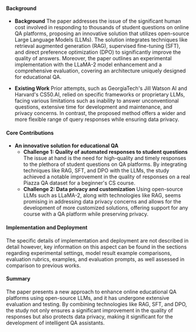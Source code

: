 #### Background
- **Background**
The paper addresses the issue of the significant human cost involved in responding to thousands of student questions on online QA platforms, proposing an innovative solution that utilizes open-source Large Language Models (LLMs). The solution integrates techniques like retrieval augmented generation (RAG), supervised fine-tuning (SFT), and direct preference optimization (DPO) to significantly improve the quality of answers. Moreover, the paper outlines an experimental implementation with the LLaMA-2 model enhancement and a comprehensive evaluation, covering an architecture uniquely designed for educational QA.

- **Existing Work**
Prior attempts, such as GeorgiaTech's Jill Watson AI and Harvard's CS50.AI, relied on specific frameworks or proprietary LLMs, facing various limitations such as inability to answer unconventional questions, extensive time for development and maintenance, and privacy concerns. In contrast, the proposed method offers a wider and more flexible range of query responses while ensuring data privacy.

#### Core Contributions
  - **An innovative solution for educational QA**
      - **Challenge 1: Quality of automated responses to student questions**
        The issue at hand is the need for high-quality and timely responses to the plethora of student questions on QA platforms. By integrating techniques like RAG, SFT, and DPO with the LLMs, the study achieved a notable improvement in the quality of responses on a real Piazza QA dataset for a beginner's CS course.
      - **Challenge 2: Data privacy and customization**
        Using open-source LLMs such as LLaMA-2, along with technologies like RAG, seems promising in addressing data privacy concerns and allows for the development of more customized solutions, offering support for any course with a QA platform while preserving privacy.

#### Implementation and Deployment
The specific details of implementation and deployment are not described in detail however, key information on this aspect can be found in the sections regarding experimental settings, model result example comparisons, evaluation rubrics, examples, and evaluation prompts, as well assessed in comparison to previous works.

#### Summary
The paper presents a new approach to enhance online educational QA platforms using open-source LLMs, and it has undergone extensive evaluation and testing. By combining technologies like RAG, SFT, and DPO, the study not only ensures a significant improvement in the quality of responses but also protects data privacy, making it significant for the development of intelligent QA assistants.